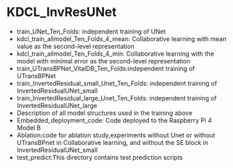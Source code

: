 # KDCL_InvResUNet

- train_UNet_Ten_Folds: independent training of UNet
- kdcl_train_allmodel_Ten_Folds_4_mean: Collaborative learning with mean value as the second-level representation
- kdcl_train_allmodel_Ten_Folds_4_min: Collaborative learning with the model with minimal error as the second-level representation
- train_UTransBPNet_VitalDB_Ten_Folds:independent training of UTransBPNet
- train_InvertedResidual_small_Unet_Ten_Folds: independent training of InvertedResidualUNet_small
- train_InvertedResidual_large_Unet_Ten_Folds: independent training of InvertedResidualUNet_large
- Description of all model structures used in the training above
- Embedded_deployment_code: Code deployed to the Raspberry Pi 4 Model B
- Ablation:code for ablation study,experiments without Unet or without UTransBPnet in Collaborative learning, and without the SE block in InvertedResidualUNet_small
- test_predict:This directory contains test prediction scripts
